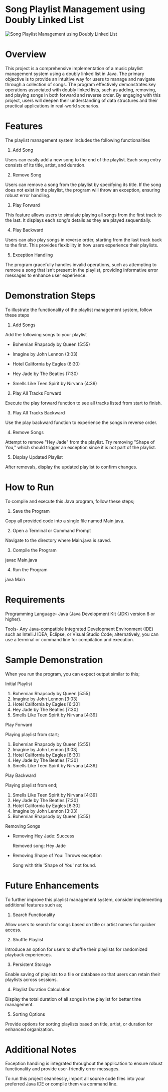 # Song Playlist Management using Doubly Linked List

![Song Playlist Management using Doubly Linked List](https://github.com/user-attachments/assets/2316754d-2faa-46d4-af4f-56d95eee78bd)

# Overview

This project is a comprehensive implementation of a music playlist management system using a doubly linked list in Java. The primary objective is to provide an intuitive way for users to manage and navigate through a collection of songs. The program effectively demonstrates key operations associated with doubly linked lists, such as adding, removing, and playing songs in both forward and reverse order. By engaging with this project, users will deepen their understanding of data structures and their practical applications in real-world scenarios.

# Features

The playlist management system includes the following functionalities

1. Add Song

Users can easily add a new song to the end of the playlist. Each song entry consists of its title, artist, and duration.

2. Remove Song

Users can remove a song from the playlist by specifying its title. If the song does not exist in the playlist, the program will throw an exception, ensuring robust error handling.

3. Play Forward

This feature allows users to simulate playing all songs from the first track to the last. It displays each song's details as they are played sequentially.

4. Play Backward

Users can also play songs in reverse order, starting from the last track back to the first. This provides flexibility in how users experience their playlists.

5. Exception Handling

The program gracefully handles invalid operations, such as attempting to remove a song that isn’t present in the playlist, providing informative error messages to enhance user experience.


# Demonstration Steps

To illustrate the functionality of the playlist management system, 
follow these steps

1. Add Songs

Add the following songs to your playlist

- Bohemian Rhapsody by Queen (5:55)

- Imagine by John Lennon (3:03)

- Hotel California by Eagles (6:30)

- Hey Jade by The Beatles (7:30)

- Smells Like Teen Spirit by Nirvana (4:39)

2. Play All Tracks Forward

Execute the play forward function to see all tracks listed from start to finish.

3. Play All Tracks Backward  

Use the play backward function to experience the songs in reverse order.

4. Remove Songs

Attempt to remove "Hey Jade" from the playlist.
Try removing "Shape of You," which should trigger an exception since it is not part of the playlist.

5. Display Updated Playlist

After removals, display the updated playlist to confirm changes.

# How to Run

To compile and execute this Java program, follow these steps;

1. Save the Program

Copy all provided code into a single file named Main.java.

2. Open a Terminal or Command Prompt

Navigate to the directory where Main.java is saved.

3. Compile the Program

javac Main.java

4. Run the Program

java Main

# Requirements

Programming Language- Java (Java Development Kit (JDK) version 8 or higher).

Tools- Any Java-compatible Integrated Development Environment (IDE) such as IntelliJ IDEA, Eclipse, or Visual Studio Code; alternatively, 
you can use a terminal or command line for compilation and execution.

# Sample Demonstration

When you run the program, you can expect output similar to this;

Initial Playlist

1. Bohemian Rhapsody by Queen [5:55]
2. Imagine by John Lennon [3:03]
3. Hotel California by Eagles [6:30]
4. Hey Jade by The Beatles [7:30]
5. Smells Like Teen Spirit by Nirvana [4:39]

Play Forward

Playing playlist from start;

1. Bohemian Rhapsody by Queen [5:55]
2. Imagine by John Lennon [3:03]
3. Hotel California by Eagles [6:30]
4. Hey Jade by The Beatles [7:30]
5. Smells Like Teen Spirit by Nirvana [4:39]

Play Backward

Playing playlist from end;

1. Smells Like Teen Spirit by Nirvana [4:39]
2. Hey Jade by The Beatles [7:30]
3. Hotel California by Eagles [6:30]
4. Imagine by John Lennon [3:03]
5. Bohemian Rhapsody by Queen [5:55]

Removing Songs

- Removing Hey Jade: Success
  
  Removed song: Hey Jade
 
- Removing Shape of You: Throws exception
 
  Song with title 'Shape of You' not found.

# Future Enhancements

To further improve this playlist management system, consider implementing additional features such as;

1. Search Functionality
   
Allow users to search for songs based on title or artist names for quicker access.

2. Shuffle Playlist

Introduce an option for users to shuffle their playlists for randomized playback experiences.

3. Persistent Storage

Enable saving of playlists to a file or database so that users can retain their playlists across sessions.

4. Playlist Duration Calculation

Display the total duration of all songs in the playlist for better time management.

5. Sorting Options

Provide options for sorting playlists based on title, artist, or duration for enhanced organization.

# Additional Notes

Exception handling is integrated throughout the application to ensure robust functionality and provide user-friendly error messages.

To run this project seamlessly, import all source code files into your preferred Java IDE or compile them via command line.

